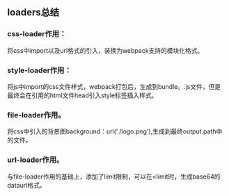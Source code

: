 ## loaders总结
### css-loader作用：
将css中import以及url格式的引入，装换为webpack支持的模块化格式。
### style-loader作用：
将js中import的css文件样式，webpack打包后，生成到bundle。.js文件，但是最终会在引用的html文件head引入style标签插入样式。
### file-loader作用。
将css中引入的背景图background：url('./logo.png'),生成到最终output.path中的文件。
### url-loader作用。
与file-loader作用的基础上，添加了limit限制，可以在<limit时，生成base64的dataurl格式。

